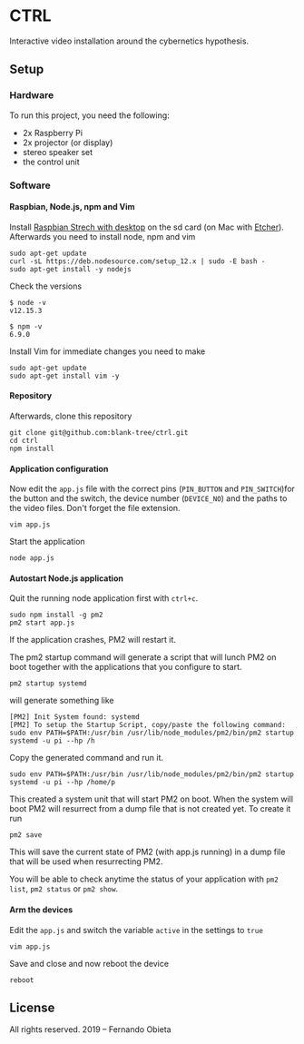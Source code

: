 # CTRL

Interactive video installation around the cybernetics hypothesis.

## Setup
### Hardware
To run this project, you need the following:
- 2x Raspberry Pi
- 2x projector (or display)
- stereo speaker set
- the control unit

### Software
#### Raspbian, Node.js, npm and Vim

Install [Raspbian Strech with desktop](https://www.raspberrypi.org/downloads/raspbian/) on the sd card (on Mac with [Etcher](https://www.balena.io/etcher/)). Afterwards you need to install node, npm and vim

```
sudo apt-get update
curl -sL https://deb.nodesource.com/setup_12.x | sudo -E bash -
sudo apt-get install -y nodejs
```

Check the versions

```
$ node -v
v12.15.3

$ npm -v
6.9.0
```

Install Vim for immediate changes you need to make

```
sudo apt-get update
sudo apt-get install vim -y
```


#### Repository
Afterwards, clone this repository

```
git clone git@github.com:blank-tree/ctrl.git
cd ctrl
npm install
```

#### Application configuration

Now edit the `app.js` file with the correct pins (`PIN_BUTTON` and `PIN_SWITCH`)for the button and the switch, the device number (`DEVICE_NO`) and the paths to the video files. Don't forget the file extension.

```
vim app.js
```

Start the application

```
node app.js
```

#### Autostart Node.js application

Quit the running node application first with `ctrl+c`.

```
sudo npm install -g pm2
pm2 start app.js
```

If the application crashes, PM2 will restart it.

The pm2 startup command will generate a script that will lunch PM2 on boot together with the applications that you configure to start.

```
pm2 startup systemd
```
will generate something like

```
[PM2] Init System found: systemd
[PM2] To setup the Startup Script, copy/paste the following command:
sudo env PATH=$PATH:/usr/bin /usr/lib/node_modules/pm2/bin/pm2 startup systemd -u pi --hp /h
```

Copy the generated command and run it.

```
sudo env PATH=$PATH:/usr/bin /usr/lib/node_modules/pm2/bin/pm2 startup systemd -u pi --hp /home/p
```

This created a system unit that will start PM2 on boot. When the system will boot PM2 will resurrect from a dump file that is not created yet. To create it run

```
pm2 save
```

This will save the current state of PM2 (with app.js running) in a dump file that will be used when resurrecting PM2.

You will be able to check anytime the status of your application with `pm2 list`, `pm2 status` or `pm2 show`.

#### Arm the devices

Edit the `app.js` and switch the variable `active` in the settings to `true`


```
vim app.js
```

Save and close and now reboot the device

```
reboot
```


## License
All rights reserved. 2019 – Fernando Obieta